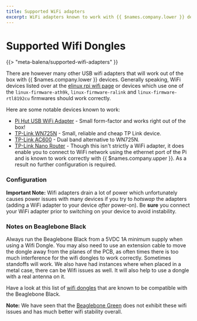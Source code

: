 ```yaml
---
title: Supported WiFi adapters
excerpt: WiFi adapters known to work with {{ $names.company.lower }} devices
---
```


# Supported Wifi Dongles

{{> "meta-balena/supported-wifi-adapters" }}

There are however many other USB wifi adapters that will work out of the box with {{ $names.company.lower }} 
devices. Generally speaking, WiFi devices listed over at the [elinux rpi wifi page][elinux] or devices which use one of the `linux-firmware-ath9k`, `linux-firmware-ralink` and `linux-firmware-rtl8192cu` firmwares should work correctly.

Here are some notable devices known to work:

* [Pi Hut USB WiFi Adapter][pi-hut-usb] - Small form-factor and works right out of the box!
* [TP-Link WN725N][TL-WN725N] - Small, reliable and cheap TP Link device.
* [TP-Link AC600][TL-AC600] - Dual band alternative to WN725N.
* [TP-Link Nano Router][nano-router] - Though this isn't strictly a WiFi
  adapter, it does enable you to connect to WiFi network using the ethernet port
  of the Pi and is known to work correctly with {{ $names.company.upper }}. As a result no further
  configuration is required.

### Configuration

__Important Note:__ Wifi adapters drain a lot of power which unfortunately
causes power issues with many devices if you try to *hotswap* the adapters
(adding a WiFi adapter to your device *after* power-on). Be __sure__ you connect
your WiFi adapter prior to switching on your device to avoid instability.

### Notes on Beaglebone Black

Always run the Beaglebone Black from a 5VDC 1A minimum supply when using a Wifi Dongle. You may also need to use an extension cable to move the dongle away from the planes of the PCB, as often times there is too much interference for the wifi dongles to work correctly. Sometimes standoffs will work. We also have had instances where when placed in a metal case, there can be Wifi issues as well. It will also help to use a dongle with a real antenna on it.

Have a look at this list of [wifi dongles][bbb-wifi-list] that are known to be compatible with the Beaglebone Black.

__Note:__ We have seen that the [Beaglebone Green][beaglebone-green-link] does not exhibit these wifi issues and has much better wifi
stability overall.


[nano-router]:http://www.amazon.com/TP-LINK-TL-WR702N-Wireless-Repeater-150Mpbs/dp/B007PTCFFW
[elinux]:http://elinux.org/RPi_USB_Wi-Fi_Adapters
[pi-hut-usb]:http://thepihut.com/products/usb-wifi-adapter-for-the-raspberry-pi
[bbb-wifi-list]:http://elinux.org/Beagleboard:BeagleBoneBlack#WIFI_Adapters
[TL-WN725N]:https://www.amazon.com/TP-Link-wireless-network-Adapter-SoftAP/dp/B008IFXQFU
[TL-AC600]:https://www.amazon.com/TP-Link-Mini-Wireless-Supports-10-9-10-14/dp/B07PB1X4CN
[beaglebone-green-link]:https://wiki.seeedstudio.com/BeagleBone_Green_Wireless/

